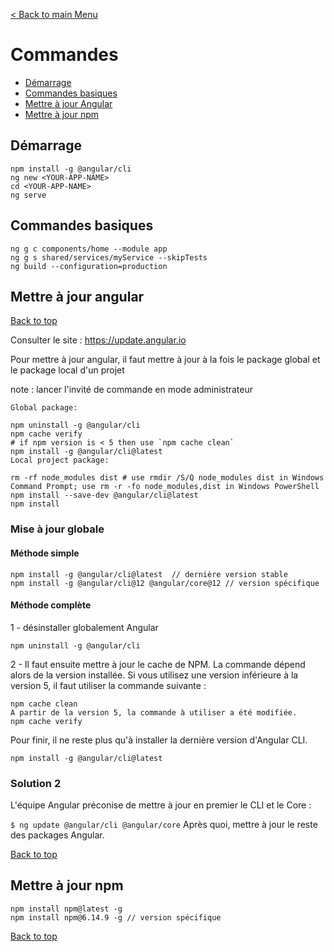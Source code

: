 [< Back to main Menu](https://github.com/gsoulie/angular-resources/blob/master/ng-sheet.md)    

# Commandes

* [Démarrage](#démarrage)    
* [Commandes basiques](#commandes-basiques)         
* [Mettre à jour Angular](#mettre-à-jour-angular)     
* [Mettre à jour npm](#mettre-à-jour-npm)        

## Démarrage

````
npm install -g @angular/cli
ng new <YOUR-APP-NAME>
cd <YOUR-APP-NAME>
ng serve
````
  
## Commandes basiques
````
ng g c components/home --module app
ng g s shared/services/myService --skipTests
ng build --configuration=production
````

## Mettre à jour angular
[Back to top](#angular) 

Consulter le site : https://update.angular.io

Pour mettre à jour angular, il faut mettre à jour à la fois le package global et le package local d'un projet

note : lancer l'invité de commande en mode administrateur

````
Global package:

npm uninstall -g @angular/cli
npm cache verify
# if npm version is < 5 then use `npm cache clean` 
npm install -g @angular/cli@latest
Local project package:

rm -rf node_modules dist # use rmdir /S/Q node_modules dist in Windows Command Prompt; use rm -r -fo node_modules,dist in Windows PowerShell 
npm install --save-dev @angular/cli@latest
npm install
````

### Mise à jour globale

#### Méthode simple

````
npm install -g @angular/cli@latest  // dernière version stable
npm install -g @angular/cli@12 @angular/core@12 // version spécifique
````

#### Méthode complète

1 - désinstaller globalement Angular
````
npm uninstall -g @angular/cli
````

2 - Il faut ensuite mettre à jour le cache de NPM. La commande dépend alors de la version installée. Si vous utilisez une version inférieure à la version 5, il faut utiliser la commande suivante :
````
npm cache clean
A partir de la version 5, la commande à utiliser a été modifiée.
npm cache verify
````

Pour finir, il ne reste plus qu'à installer la dernière version d'Angular CLI.
````
npm install -g @angular/cli@latest
````

### Solution 2

L'équipe Angular préconise de mettre à jour en premier le CLI et le Core :

````$ ng update @angular/cli @angular/core````
Après quoi, mettre à jour le reste des packages Angular.

[Back to top](#commandes)

## Mettre à jour npm

````
npm install npm@latest -g
npm install npm@6.14.9 -g // version spécifique
````
[Back to top](#commandes)
